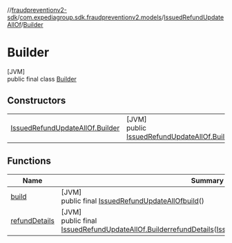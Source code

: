 //[fraudpreventionv2-sdk](../../../../index.md)/[com.expediagroup.sdk.fraudpreventionv2.models](../../index.md)/[IssuedRefundUpdateAllOf](../index.md)/[Builder](index.md)

# Builder

[JVM]\
public final class [Builder](index.md)

## Constructors

| | |
|---|---|
| [IssuedRefundUpdateAllOf.Builder](-issued-refund-update-all-of.-builder.md) | [JVM]<br>public [IssuedRefundUpdateAllOf.Builder](index.md)[IssuedRefundUpdateAllOf.Builder](-issued-refund-update-all-of.-builder.md)([IssuedRefundUpdateDetails](../../-issued-refund-update-details/index.md)refundDetails) |

## Functions

| Name | Summary |
|---|---|
| [build](build.md) | [JVM]<br>public final [IssuedRefundUpdateAllOf](../index.md)[build](build.md)() |
| [refundDetails](refund-details.md) | [JVM]<br>public final [IssuedRefundUpdateAllOf.Builder](index.md)[refundDetails](refund-details.md)([IssuedRefundUpdateDetails](../../-issued-refund-update-details/index.md)refundDetails) |
